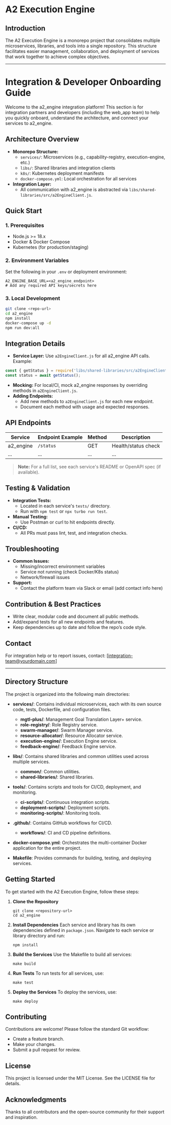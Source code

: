 # A2 Execution Engine

## Introduction
The A2 Execution Engine is a monorepo project that consolidates multiple microservices, libraries, and tools into a single repository. This structure facilitates easier management, collaboration, and deployment of services that work together to achieve complex objectives.

---

# Integration & Developer Onboarding Guide

Welcome to the a2_engine integration platform! This section is for integration partners and developers (including the web_app team) to help you quickly onboard, understand the architecture, and connect your services to a2_engine.

## Architecture Overview
- **Monorepo Structure:**
  - `services/`: Microservices (e.g., capability-registry, execution-engine, etc.)
  - `libs/`: Shared libraries and integration clients
  - `k8s/`: Kubernetes deployment manifests
  - `docker-compose.yml`: Local orchestration for all services
- **Integration Layer:**
  - All communication with a2_engine is abstracted via `libs/shared-libraries/src/a2EngineClient.js`.

## Quick Start
### 1. Prerequisites
- Node.js >= 18.x
- Docker & Docker Compose
- Kubernetes (for production/staging)

### 2. Environment Variables
Set the following in your `.env` or deployment environment:
```
A2_ENGINE_BASE_URL=<a2_engine_endpoint>
# Add any required API keys/secrets here
```

### 3. Local Development
```bash
git clone <repo-url>
cd a2_engine
npm install
docker-compose up -d
npm run dev:all
```

## Integration Details
- **Service Layer:** Use `a2EngineClient.js` for all a2_engine API calls. Example:
```js
const { getStatus } = require('libs/shared-libraries/src/a2EngineClient');
const status = await getStatus();
```
- **Mocking:** For local/CI, mock a2_engine responses by overriding methods in `a2EngineClient.js`.
- **Adding Endpoints:**
  - Add new methods to `a2EngineClient.js` for each new endpoint.
  - Document each method with usage and expected responses.

## API Endpoints
| Service            | Endpoint Example                | Method | Description                |
|--------------------|---------------------------------|--------|----------------------------|
| a2_engine          | `/status`                       | GET    | Health/status check        |
| ...                | ...                             | ...    | ...                        |
> **Note:** For a full list, see each service's README or OpenAPI spec (if available).

## Testing & Validation
- **Integration Tests:**
  - Located in each service's `tests/` directory.
  - Run with `npm test` or `npx turbo run test`.
- **Manual Testing:**
  - Use Postman or curl to hit endpoints directly.
- **CI/CD:**
  - All PRs must pass lint, test, and integration checks.

## Troubleshooting
- **Common Issues:**
  - Missing/incorrect environment variables
  - Service not running (check Docker/K8s status)
  - Network/firewall issues
- **Support:**
  - Contact the platform team via Slack or email (add contact info here)

## Contribution & Best Practices
- Write clear, modular code and document all public methods.
- Add/expand tests for all new endpoints and features.
- Keep dependencies up to date and follow the repo’s code style.

## Contact
For integration help or to report issues, contact: [integration-team@yourdomain.com]

---

## Directory Structure
The project is organized into the following main directories:

- **services/**: Contains individual microservices, each with its own source code, tests, Dockerfile, and configuration files.
  - **mgtl-plus/**: Management Goal Translation Layer+ service.
  - **role-registry/**: Role Registry service.
  - **swarm-manager/**: Swarm Manager service.
  - **resource-allocator/**: Resource Allocator service.
  - **execution-engine/**: Execution Engine service.
  - **feedback-engine/**: Feedback Engine service.

- **libs/**: Contains shared libraries and common utilities used across multiple services.
  - **common/**: Common utilities.
  - **shared-libraries/**: Shared libraries.

- **tools/**: Contains scripts and tools for CI/CD, deployment, and monitoring.
  - **ci-scripts/**: Continuous integration scripts.
  - **deployment-scripts/**: Deployment scripts.
  - **monitoring-scripts/**: Monitoring tools.

- **.github/**: Contains GitHub workflows for CI/CD.
  - **workflows/**: CI and CD pipeline definitions.

- **docker-compose.yml**: Orchestrates the multi-container Docker application for the entire project.

- **Makefile**: Provides commands for building, testing, and deploying services.

## Getting Started
To get started with the A2 Execution Engine, follow these steps:

1. **Clone the Repository**
   ```
   git clone <repository-url>
   cd a2_engine
   ```

2. **Install Dependencies**
   Each service and library has its own dependencies defined in `package.json`. Navigate to each service or library directory and run:
   ```
   npm install
   ```

3. **Build the Services**
   Use the Makefile to build all services:
   ```
   make build
   ```

4. **Run Tests**
   To run tests for all services, use:
   ```
   make test
   ```

5. **Deploy the Services**
   To deploy the services, use:
   ```
   make deploy
   ```

## Contributing
Contributions are welcome! Please follow the standard Git workflow:
- Create a feature branch.
- Make your changes.
- Submit a pull request for review.

## License
This project is licensed under the MIT License. See the LICENSE file for details.

## Acknowledgments
Thanks to all contributors and the open-source community for their support and inspiration.